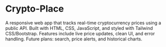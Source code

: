 # Crypto-Place
A responsive web app that tracks real-time cryptocurrency prices using a public API. Built with HTML, CSS, JavaScript, and styled with Tailwind CSS/Bootstrap. Features include live price updates, clean UI, and error handling. Future plans: search, price alerts, and historical charts.
